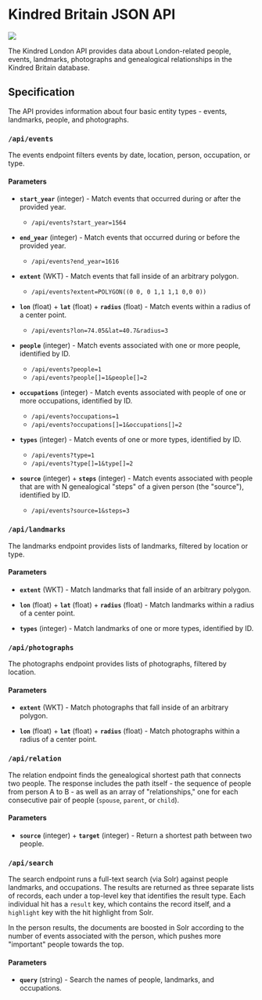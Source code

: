 
# Kindred Britain JSON API

[![](https://api.travis-ci.org/sul-cidr/kb-api.svg)](https://travis-ci.org/sul-cidr/kb-api)

The Kindred London API provides data about London-related people, events, landmarks, photographs and genealogical relationships in the Kindred Britain database.

## Specification

The API provides information about four basic entity types - events, landmarks, people, and photographs.

### `/api/events`

The events endpoint filters events by date, location, person, occupation, or type.

#### Parameters

  - **`start_year`** (integer) - Match events that occurred during or after the provided year.
    - `/api/events?start_year=1564`

  - **`end_year`** (integer) - Match events that occurred during or before the provided year.
    - `/api/events?end_year=1616`

  - **`extent`** (WKT) - Match events that fall inside of an arbitrary polygon.
    - `/api/events?extent=POLYGON((0 0, 0 1,1 1,1 0,0 0))`

  - **`lon`** (float) + **`lat`** (float) + **`radius`** (float) - Match events within a radius of a center point.
    - `/api/events?lon=74.05&lat=40.7&radius=3`

  - **`people`** (integer) - Match events associated with one or more people, identified by ID.
    - `/api/events?people=1`
    - `/api/events?people[]=1&people[]=2`

  - **`occupations`** (integer) - Match events associated with people of one or more occupations, identified by ID.
    - `/api/events?occupations=1`
    - `/api/events?occupations[]=1&occupations[]=2`

  - **`types`** (integer) - Match events of one or more types, identified by ID.
    - `/api/events?type=1`
    - `/api/events?type[]=1&type[]=2`

  - **`source`** (integer) + **`steps`** (integer) - Match events associated with people that are with N genealogical "steps" of a given person (the "source"), identified by ID.
    - `/api/events?source=1&steps=3`

### `/api/landmarks`

The landmarks endpoint provides lists of landmarks, filtered by location or type.

#### Parameters

  - **`extent`** (WKT) - Match landmarks that fall inside of an arbitrary polygon.

  - **`lon`** (float) + **`lat`** (float) + **`radius`** (float) - Match landmarks within a radius of a center point.

  - **`types`** (integer) - Match landmarks of one or more types, identified by ID.

### `/api/photographs`

The photographs endpoint provides lists of photographs, filtered by location.

#### Parameters

  - **`extent`** (WKT) - Match photographs that fall inside of an arbitrary polygon.

  - **`lon`** (float) + **`lat`** (float) + **`radius`** (float) - Match photographs within a radius of a center point.

### `/api/relation`

The relation endpoint finds the genealogical shortest path that connects two people. The response includes the path itself - the sequence of people from person A to B - as well as an array of "relationships," one for each consecutive pair of people (`spouse`, `parent`, or `child`).

#### Parameters

  - **`source`** (integer) + **`target`** (integer) - Return a shortest path between two people.

### `/api/search`

The search endpoint runs a full-text search (via Solr) against people landmarks, and occupations. The results are returned as three separate lists of records, each under a top-level key that identifies the result type. Each individual hit has a `result` key, which contains the record itself, and a `highlight` key with the hit highlight from Solr.

In the person results, the documents are boosted in Solr according to the number of events associated with the person, which pushes more "important" people towards the top.

#### Parameters

  - **`query`** (string) - Search the names of people, landmarks, and occupations.
